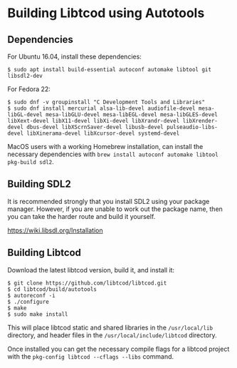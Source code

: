 Building Libtcod using Autotools
================================

Dependencies
------------

For Ubuntu 16.04, install these dependencies:

    $ sudo apt install build-essential autoconf automake libtool git libsdl2-dev

For Fedora 22:

    $ sudo dnf -v groupinstall "C Development Tools and Libraries"
    $ sudo dnf install mercurial alsa-lib-devel audiofile-devel mesa-libGL-devel mesa-libGLU-devel mesa-libEGL-devel mesa-libGLES-devel libXext-devel libX11-devel libXi-devel libXrandr-devel libXrender-devel dbus-devel libXScrnSaver-devel libusb-devel pulseaudio-libs-devel libXinerama-devel libXcursor-devel systemd-devel

MacOS users with a working Homebrew installation, can install the necessary
dependencies with `brew install autoconf automake libtool pkg-build sdl2`.

Building SDL2
-------------

It is recommended strongly that you install SDL2 using your package manager.
However, if you are unable to work out the package name, then you can take the
harder route and build it yourself.

https://wiki.libsdl.org/Installation

Building Libtcod
----------------
Download the latest libtcod version, build it, and install it:

    $ git clone https://github.com/libtcod/libtcod.git
    $ cd libtcod/build/autotools
    $ autoreconf -i
    $ ./configure
    $ make
    $ sudo make install

This will place libtcod static and shared libraries in the `/usr/local/lib`
directory, and header files in the `/usr/local/include/libtcod` directory.

Once installed you can get the necessary compile flags for a libtcod project
with the `pkg-config libtcod --cflags --libs` command.
